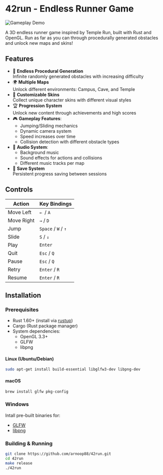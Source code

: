 # 42run - Endless Runner Game

![Gameplay Demo](https://imgur.com/JZAcWu1)

A 3D endless runner game inspired by Temple Run, built with Rust and OpenGL. Run as far as you can through procedurally generated obstacles and unlock new maps and skins!

## Features

- 🏃 **Endless Procedural Generation**  
  Infinite randomly generated obstacles with increasing difficulty
- 🌍 **Multiple Maps**  
  Unlock different environments: Campus, Cave, and Temple
- 🎨 **Customizable Skins**  
  Collect unique character skins with different visual styles
- 🏆 **Progression System**  
  Unlock new content through achievements and high scores
- 🎮 **Gameplay Features**:
  - Jumping/Sliding mechanics
  - Dynamic camera system
  - Speed increases over time
  - Collision detection with different obstacle types
- 🎵 **Audio System**:
  - Background music
  - Sound effects for actions and collisions
  - Different music tracks per map
- 💾 **Save System**  
  Persistent progress saving between sessions

## Controls
| Action          | Key Bindings           |
|-----------------|------------------------|
| Move Left       | `← `/ `A`              |
| Move Right      | `→` / `D`              |
| Jump            | `Space` / `W` / `↑`    |
| Slide           | `S` / `↓`              |
| Play            | `Enter`                |
| Quit            | `Esc` / `Q`            |
| Pause           | `Esc` / `Q`            |
| Retry           | `Enter` / `R`          |
| Resume          | `Enter` / `R`          |

## Installation

### Prerequisites
- Rust 1.60+ (install via [rustup](https://rustup.rs/))
- Cargo (Rust package manager)
- System dependencies:
  - OpenGL 3.3+
  - GLFW
  - libpng

#### Linux (Ubuntu/Debian)
```bash
sudo apt-get install build-essential libglfw3-dev libpng-dev
```

#### macOS
```bash
brew install glfw pkg-config
```

### Windows
Intall pre-built binaries for:
- [GLFW](https://www.glfw.org/download.html)
- [libpng](https://gnuwin32.sourceforge.net/packages/libpng.htm)

### Building & Running
```bash
git clone https://github.com/arnoop88/42run.git
cd 42run
make release
./42run
```